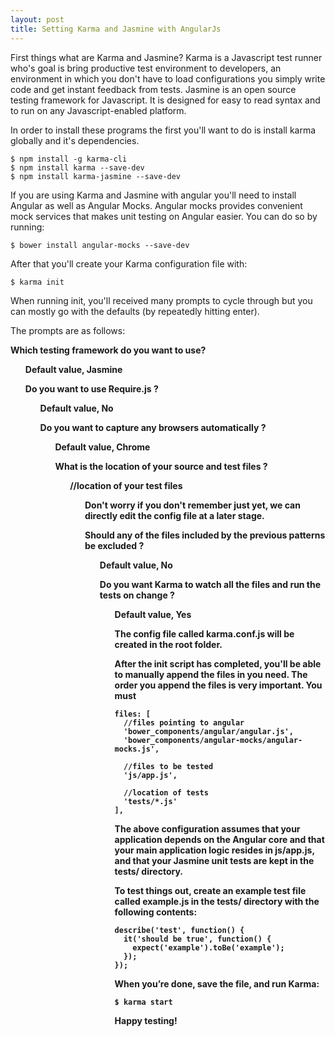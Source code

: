 ```yaml
---
layout: post
title: Setting Karma and Jasmine with AngularJs
---
```


First things what are Karma and Jasmine? Karma is a Javascript test runner who's goal is bring productive test environment to developers, an environment in which you don't have to load configurations you simply write code and get instant feedback from tests. Jasmine is an open source testing framework for Javascript. It is designed for easy to read syntax and to run on any Javascript-enabled platform.

In order to install these programs the first you'll want to do is install karma globally and it's dependencies.
```
$ npm install -g karma-cli
$ npm install karma --save-dev
$ npm install karma-jasmine --save-dev
```
If you are using Karma and Jasmine with angular you'll need to install Angular as well as Angular Mocks. Angular mocks provides convenient mock services that makes unit testing on Angular easier. You can do so by running:
```
$ bower install angular-mocks --save-dev
```

After that you'll create your Karma configuration file with:
```
$ karma init
```
When running init, you'll received many prompts to cycle through but you can mostly go with the defaults (by repeatedly hitting enter).

The prompts are as follows:

<b>Which testing framework do you want to use?

<ul>Default value, Jasmine

<b>Do you want to use Require.js ?

<ul>Default value, No

<b>Do you want to capture any browsers automatically ?

<ul>Default value, Chrome

<b>What is the location of your source and test files ?

<ul>//location of your test files

<ul>Don't worry if you don't remember just yet, we can directly edit the config file at a later stage.

<b>Should any of the files included by the previous patterns be excluded ?

<ul>Default value, No

<b>Do you want Karma to watch all the files and run the tests on change ?

<ul>Default value, Yes

<b>The config file called karma.conf.js will be created in the root folder.

After the init script has completed, you'll be able to manually append the files in you need.  The order you append the files is very important. You must
```
files: [
  //files pointing to angular
  'bower_components/angular/angular.js',
  'bower_components/angular-mocks/angular-mocks.js',

  //files to be tested
  'js/app.js',

  //location of tests
  'tests/*.js'
],
```
The above configuration assumes that your application depends on the Angular core and that your main application logic resides in js/app.js, and that your Jasmine unit tests are kept in the tests/ directory.

To test things out, create an example test file called example.js in the tests/ directory with the following contents:
```
describe('test', function() {
  it('should be true', function() {
    expect('example').toBe('example');
  });
});
```
When you’re done, save the file, and run Karma:

```
$ karma start
```

Happy testing!
